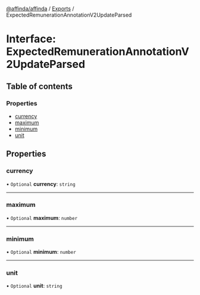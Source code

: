 [@affinda/affinda](../README.md) / [Exports](../modules.md) / ExpectedRemunerationAnnotationV2UpdateParsed

# Interface: ExpectedRemunerationAnnotationV2UpdateParsed

## Table of contents

### Properties

- [currency](ExpectedRemunerationAnnotationV2UpdateParsed.md#currency)
- [maximum](ExpectedRemunerationAnnotationV2UpdateParsed.md#maximum)
- [minimum](ExpectedRemunerationAnnotationV2UpdateParsed.md#minimum)
- [unit](ExpectedRemunerationAnnotationV2UpdateParsed.md#unit)

## Properties

### currency

• `Optional` **currency**: `string`

___

### maximum

• `Optional` **maximum**: `number`

___

### minimum

• `Optional` **minimum**: `number`

___

### unit

• `Optional` **unit**: `string`
